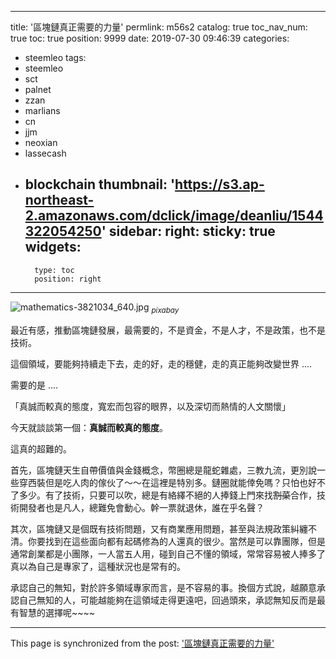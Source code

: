 
---
title: '區塊鏈真正需要的力量'
permlink: m56s2
catalog: true
toc_nav_num: true
toc: true
position: 9999
date: 2019-07-30 09:46:39
categories:
- steemleo
tags:
- steemleo
- sct
- palnet
- zzan
- marlians
- cn
- jjm
- neoxian
- lassecash
- blockchain
thumbnail: 'https://s3.ap-northeast-2.amazonaws.com/dclick/image/deanliu/1544322054250'
sidebar:
    right:
        sticky: true
widgets:
    -
        type: toc
        position: right
---


![mathematics-3821034_640.jpg](https://s3.ap-northeast-2.amazonaws.com/dclick/image/deanliu/1544322054250)
<sub>*pixabay*</sub>

最近有感，推動區塊鏈發展，最需要的，不是資金，不是人才，不是政策，也不是技術。

這個領域，要能夠持續走下去，走的好，走的穩健，走的真正能夠改變世界 .... 

需要的是 ....

「真誠而較真的態度，寬宏而包容的眼界，以及深切而熱情的人文關懷」

今天就談談第一個：**真誠而較真的態度**。

這真的超難的。

首先，區塊鏈天生自帶價值與金錢概念，幣圈總是龍蛇雜處，三教九流，更別說一些穿西裝但是吃人肉的傢伙了～～在這裡是特別多。鏈圈就能倖免嗎？只怕也好不了多少。有了技術，只要可以吹，總是有絡繹不絕的人捧錢上門來找<del>割菜</del>合作，技術開發者也是凡人，總難免會動心。幹一票就退休，誰在乎名聲？

其次，區塊鏈又是個既有技術問題，又有商業應用問題，甚至與法規政策糾纏不清。你要找到在這些面向都有起碼修為的人還真的很少。當然是可以靠團隊，但是通常創業都是小團隊，一人當五人用，碰到自己不懂的領域，常常容易被人捧多了真以為自己是專家了，這種狀況也是常有的。

承認自己的無知，對於許多領域專家而言，是不容易的事。換個方式說，越願意承認自己無知的人，可能越能夠在這領域走得更遠吧，回過頭來，承認無知反而是最有智慧的選擇呢~~~~

- - -

This page is synchronized from the post: ['區塊鏈真正需要的力量'](https://steemit.com/@deanliu/m56s2)
